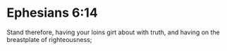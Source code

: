 # Ephesians 6:14

Stand therefore, having your loins girt about with truth, and having on the breastplate of righteousness;